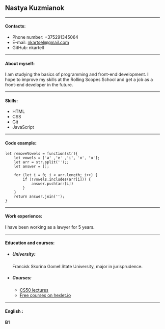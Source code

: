 ## __Nastya Kuzmianok__ #
***
#### __Contacts:__

 - Phone number: +375291345064 
 - E-mail: nkartsel@gmail.com 
 - GitHub: nkartell 
***
#### __About myself:__

I am studying the basics of programming and front-end development. I hope to improve my skills at the Rolling Scopes School  and get a job as a front-end developer in the future.
***
#### __Skills:__

- HTML
- CSS
- Git
- JavaScript
***
#### __Code example:__ 
```
let removeVowels = function(str){
    let vowels = ['a' ,'e' ,'i', 'o', 'u'];
    let arr = str.split('');;
    let answer = [];
  
    for (let i = 0; i < arr.length; i++) {
        if (!vowels.includes(arr[i])) {
            answer.push(arr[i])
        }       
    }
    return answer.join('');
}
``` 
***
#### __Work experience:__

I have been working as a lawyer for 5 years.
***
#### __Education and courses__:

- ##### ___University:___
  Francisk Skorina Gomel State University,  major in jurisprudence.
- ##### ___Courses:___
  - [CS50 lectures](https://www.youtube.com/watch?v=Sy_wba7l1UU&list=PLawfWYMUziZqyUL5QDLVbe3j5BKWj42E5)
  - [Free courses on hexlet.io](https://ru.hexlet.io/courses/free)
***
#### __English :__
__B1__

